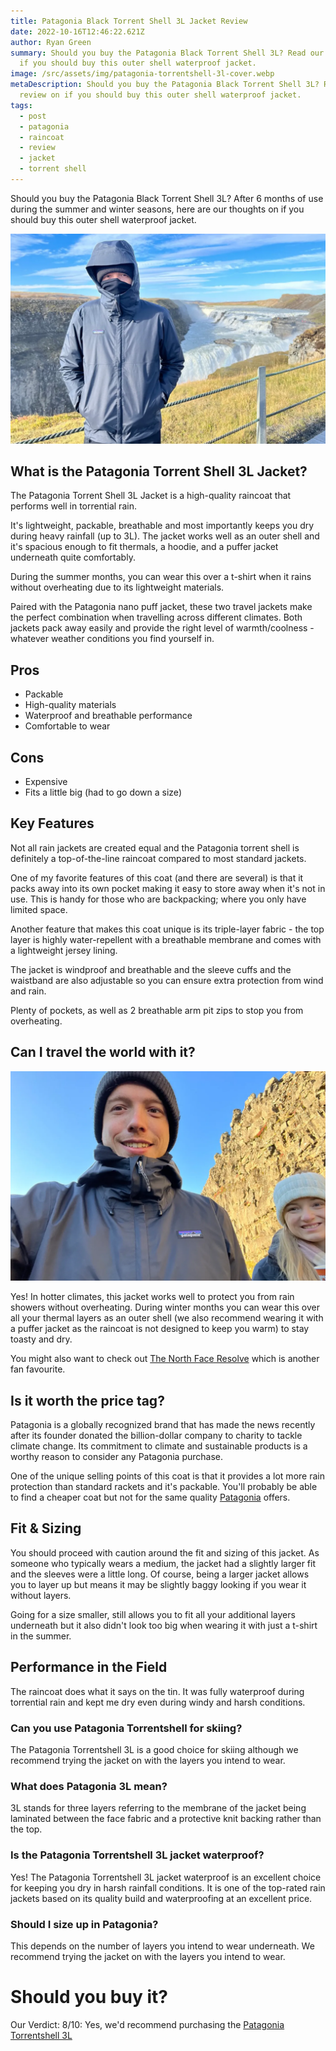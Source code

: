 ```yaml
---
title: Patagonia Black Torrent Shell 3L Jacket Review
date: 2022-10-16T12:46:22.621Z
author: Ryan Green
summary: Should you buy the Patagonia Black Torrent Shell 3L? Read our review on
  if you should buy this outer shell waterproof jacket.
image: /src/assets/img/patagonia-torrentshell-3l-cover.webp
metaDescription: Should you buy the Patagonia Black Torrent Shell 3L? Read our
  review on if you should buy this outer shell waterproof jacket.
tags:
  - post
  - patagonia
  - raincoat
  - review
  - jacket
  - torrent shell
---
```

Should you buy the Patagonia Black Torrent Shell 3L? After 6 months of use during the summer and winter seasons, here are our thoughts on if you should buy this outer shell waterproof jacket.

![Patagonia Torrent Shell 3L Jacket](/src/assets/img/patagonia-torrentshell-3l-cover.webp "Patagonia Torrent Shell 3L Jacket")

## What is the Patagonia Torrent Shell 3L Jacket?

The Patagonia Torrent Shell 3L Jacket is a high-quality raincoat that performs well in torrential rain.

It's lightweight, packable, breathable and most importantly keeps you dry during heavy rainfall (up to 3L). The jacket works well as an outer shell and it's spacious enough to fit thermals, a hoodie, and a puffer jacket underneath quite comfortably.

During the summer months, you can wear this over a t-shirt when it rains without overheating due to its lightweight materials.

Paired with the Patagonia nano puff jacket, these two travel jackets make the perfect combination when travelling across different climates. Both jackets pack away easily and provide the right level of warmth/coolness - whatever weather conditions you find yourself in.

## Pros

* Packable
* High-quality materials
* Waterproof and breathable performance
* Comfortable to wear

## Cons

* Expensive
* Fits a little big (had to go down a size)

## Key Features

Not all rain jackets are created equal and the Patagonia torrent shell is definitely a top-of-the-line raincoat compared to most standard jackets.

One of my favorite features of this coat (and there are several) is that it packs away into its own pocket making it easy to store away when it's not in use. This is handy for those who are backpacking; where you only have limited space.

Another feature that makes this coat unique is its triple-layer fabric - the top layer is highly water-repellent with a breathable membrane and comes with a lightweight jersey lining.

The jacket is windproof and breathable and the sleeve cuffs and the waistband are also adjustable so you can ensure extra protection from wind and rain.

Plenty of pockets, as well as 2 breathable arm pit zips to stop you from overheating.

## Can I travel the world with it?

![Torrent Shell 3L Jacket Patagonia](/src/assets/img/patagonia-3l-torrentshell.webp "Torrent Shell 3L Jacket Patagonia")

Yes! In hotter climates, this jacket works well to protect you from rain showers without overheating. During winter months you can wear this over all your thermal layers as an outer shell (we also recommend wearing it with a puffer jacket as the raincoat is not designed to keep you warm) to stay toasty and dry.

You might also want to check out [The North Face Resolve](https://www.thenorthface.co.uk/shop/en-gb/tnf-gb/men-jackets-waterproof/mens-resolve-jacket-ar9t?variationId=JK3) which is another fan favourite.

## Is it worth the price tag?

Patagonia is a globally recognized brand that has made the news recently after its founder donated the billion-dollar company to charity to tackle climate change. Its commitment to climate and sustainable products is a worthy reason to consider any Patagonia purchase.

One of the unique selling points of this coat is that it provides a lot more rain protection than standard rackets and it's packable. You'll probably be able to find a cheaper coat but not for the same quality [Patagonia](https://eu.patagonia.com/gb/en/home/) offers.

## Fit & Sizing

You should proceed with caution around the fit and sizing of this jacket. As someone who typically wears a medium, the jacket had a slightly larger fit and the sleeves were a little long. Of course, being a larger jacket allows you to layer up but means it may be slightly baggy looking if you wear it without layers.

Going for a size smaller, still allows you to fit all your additional layers underneath but it also didn't look too big when wearing it with just a t-shirt in the summer.

## Performance in the Field

The raincoat does what it says on the tin. It was fully waterproof during torrential rain and kept me dry even during windy and harsh conditions.

### Can you use Patagonia Torrentshell for skiing?

The Patagonia Torrentshell 3L is a good choice for skiing although we recommend trying the jacket on with the layers you intend to wear.

### What does Patagonia 3L mean?

3L stands for three layers referring to the membrane of the jacket being laminated between the face fabric and a protective knit backing rather than the top.

### Is the Patagonia Torrentshell 3L jacket waterproof?

Yes! The Patagonia Torrentshell 3L jacket waterproof is an excellent choice for keeping you dry in harsh rainfall conditions. It is one of the top-rated rain jackets based on its quality build and waterproofing at an excellent price.

### Should I size up in Patagonia?

This depends on the number of layers you intend to wear underneath. We recommend trying the jacket on with the layers you intend to wear.

# Should you buy it?

Our Verdict: 8/10: Yes, we'd recommend purchasing the [Patagonia Torrentshell 3L](https://eu.patagonia.com/gb/en/product/mens-torrentshell-3l-rain-jacket/85240.html)